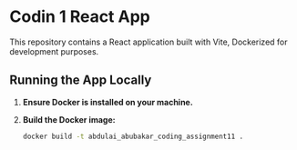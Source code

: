 # Codin 1 React App

This repository contains a React application built with Vite, Dockerized for development purposes.

## Running the App Locally

1. **Ensure Docker is installed on your machine.**

2. **Build the Docker image:**

   ```bash
   docker build -t abdulai_abubakar_coding_assignment11 .
